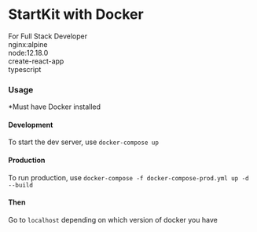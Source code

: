 # StartKit with Docker

For Full Stack Developer  
nginx:alpine  
node:12.18.0  
create-react-app  
typescript

### Usage

\*Must have Docker installed

#### Development

To start the dev server, use `docker-compose up`

#### Production

To run production, use `docker-compose -f docker-compose-prod.yml up -d --build`

#### Then

Go to `localhost` depending on which version of docker you have
